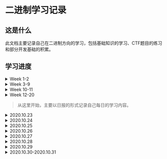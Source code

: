# 二进制学习记录

## 这是什么

此文档主要记录自己在二进制方向的学习，包括基础知识的学习、CTF题目的练习和部分开发基础的积累。

## 学习进度

<details>
    <summary>Week 1-2</summary>
    <p></p>
<p>
    	实现简单的SGI STL，完成了分配器、迭代器、萃取机制以及vector容器
</p>
<p>
    	代码实现：https://github.com/Theffth/skr_university/tree/master/Simple_SGI_STL/T_SGI_STL
</p>
<p>
    	结题测试：https://github.com/Theffth/skr_university/tree/master/Simple_SGI_STL/finial_test
</p>
</details>

<details>
    <summary>Week 3-9</summary>
    <p></p>
	<p>
   		学习编译原理，主要参考Stanford的课程cs143和哈工大的教学视频，完成相应lab。
	</p>
	<p>
    	cool compiler lab代码：https://github.com/Theffth/skr_university/tree/master/compiler
	</p>
	<p>
    	总结笔记：https://theffth.github.io/2020/07/29/Compiler-CS143/
	</p>
</details>


<details>
    <summary>Week 10-11</summary>
    <p>
    </p>
	<p>
    	参考CSAPP书和南京大学视频，完成CSAPP相关课程的lab
	</p>
	<p>
    	目前进度：完成Data Lab,Bomb Lab,Attack Lab,Cache Lab的Part A和Shell Lab
	</p>
	<p>
    	项目实现：https://github.com/Theffth/skr_university/tree/master/csapp%20lab
	</p>
	<p>
    	总结笔记：https://github.com/Theffth/skr_university/blob/master/csapp%20lab/CSAPP%20LAB.md
	</p>
</details>

<details>
    <summary>Week 12-20
    </summary>
    <p></p>
<p>
    这段时间主要根据清华大学操作系统课程，完成uCore实验。
    链接地址为: https://www.xuetangx.com/course/THU08091000267/4231154
</p>
<p>
    目前进度: 完成Lab0-Lab5的理论和实验部分。
</p>
<p>
    总结笔记: https://github.com/Theffth/skr_university/tree/master/uCore
</p>
</details>

> 从这里开始，主要以日报的形式记录自己每日的学习内容。

<details>
    <summary>2020.10.23</summary>
    <p></p>
    <p>
        大致配置完成新的博客，地址：https://theffth.github.io/
    </p>
</details>

<details>
    <summary>2020.10.24</summary>
    <p></p>
    <p>
        1. pwnable.tw: start + orw
    </p>
    <p>
        2. leetcode: 977 1365
    </p>
    <p>
        https://theffth.github.io/2020/11/01/leetcode-977%201365/
    </p>
</details>

<details>
    <summary>2020.10.25</summary>
    <p>
        上下午体测: 立定跳近(跪倒)、仰卧躺倒、坐位体后屈、50米走、800米爬、引体上吊(×)
        </p>
<p>
    晚上夜游西湖，景不错、腿已断
</p>
</details>

<details>
    <summary>2020.10.26</summary>
    <p></p><p>
    计算机安全导论：深度实践 (课程资料，第一部分是简单二进制攻击实践)
</p>
<p>
    查漏补缺一些基础知识，阿巴阿巴...
</p>
<p>
    1. Set-Uid特权程序原理
</p>
<p>
    2. 利用环境变量实现攻击
</p>
<p>
    => 通过动态链接器的攻击: LD_PRELOAD 和 LD_LIBRARY_PATH
</p>
<p>
    => 利用外部程序进行攻击: PATH 环境变量
</p>
<p>
    3. 竞态条件漏洞: 原理及实践
</p>
<p>
    => 脏牛攻击: MAP_SHARED & MAP_PRIVATE 和写时拷贝
</p>
</details>

<details>
    <summary>2020.10.27</summary>
    <p></p>
    <p>
        ByteCTF: https://github.com/hebtuerror404/CTF_competition_warehouse_2020_Second/tree/master/2020_ByteCTF/PWN 
    </p>
    <p>
        1. easyheap: 找漏洞点利用Off By Null + 构造Double Free
    </p>
    <p>
        2. gun: 找漏洞点利用Use After Free + 构造Chunk Overlapping
        + 学习: 绕过高版本中Tcache Check & ORW　getshell
    </p>
    <p>
        3. leak & ohmyjson & pwnandroid: Go PWN & Android PWN 
    </p>
    <p>
        复现笔记: 马上补上
    </p>
</details>

<details>
    <summary>2020.10.28</summary>
    <p></p>
    <p>
        普林斯顿算法课: 
    </p>
    <p>
        第一周中英对照链接: https://www.bilibili.com/video/BV1Fx411C73u?from=search&seid=17597613833573062644
    </p>
    <p>
        刚开始学
    </p>
</details>

<details>
    <summary>2020.10.29</summary>
    <p>
        去买了新车车！
    </p>
</details>

<details>
    <summary>2020.10.30-2020.10.31</summary>
	<p></p>
    <p>
        被迫接活，帮做班级任务，持续性抑郁，间接性暴走，赶了两天PPT，好在已做完，爷又活了！
    </p>
    <p>
        QwQ X-NUCA好难 ParseC PWN + VM PWN + Cpp PWN + V8 PWN , 希望自己能复现一两道出来呜呜
    </p>
</details>

